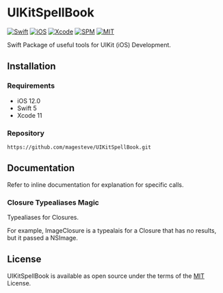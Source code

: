 # UIKitSpellBook

[![Swift](https://img.shields.io/badge/Swift-5-blue.svg)](https://swift.org)
[![iOS](https://img.shields.io/badge/os-iOS-blue.svg)](https://apple.com/mac)
[![Xcode](https://img.shields.io/badge/Xcode-12-blue.svg)](https://developer.apple.com/xcode)
[![SPM](https://img.shields.io/badge/SPM-Compatible-blue)](https://swift.org/package-manager)
[![MIT](https://img.shields.io/badge/License-MIT-blue.svg)](https://opensource.org/licenses/MIT)

Swift Package of useful tools for UIKit (iOS) Development.

## Installation

### Requirements

- iOS 12.0
- Swift 5
- Xcode 11

### Repository

    https://github.com/magesteve/UIKitSpellBook.git
  
## Documentation

Refer to inline documentation for explanation for specific calls.

### Closure Typealiases Magic

Typealiases for Closures.

For example, ImageClosure is a typealais for a Closure that has no results, but it passed a NSImage.

## License

UIKitSpellBook is available as open source under the terms of the [MIT](https://github.com/magesteve/UIKitSpellBook/blob/main/LICENSE) License.
